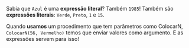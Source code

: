 Sabia que `Azul` é uma **expressão literal**? Também `1985`! Também são **expressões literais**: `Verde`, `Preto`, `1` e `15`.

Quando **usamos** um procedimento que tem parâmetros como ColocarN, `ColocarN(56, Vermelho)` temos que enviar valores como argumento. E as expressões servem para isso!